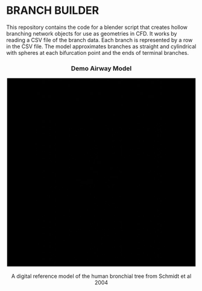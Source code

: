 # BRANCH BUILDER

This repository contains the code for a blender script that creates hollow branching network objects for use as geometries in CFD. It works by reading a CSV file of the branch data. Each branch is represented by a row in the CSV file. The model approximates branches as straight and cylindrical with spheres at each bifurcation point and the ends of terminal branches. 

<div align="center" margin-top = "">
  <h3> Demo Airway Model</h3>
  <img src="Images/buildGenAnimation.gif" alt="drawing" width="500" margin-top = "100px"/>
  <p>A digital reference model of the human bronchial tree from Schmidt et al 2004</p>
</div>


